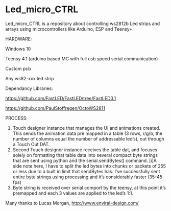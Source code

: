 # Led_micro_CTRL
Led_micro_CTRL is a repository about controlling ws2812b Led strips and arrays using microcontrollers
like Arduino, ESP and Teensy+.


HARDWARE:

Windows 10

Teensy 4.1 (arduino based MC with full usb speed serial communication)

Custom pcb

Any ws82-xxx led strip

Dependancy Libraries:

https://github.com/FastLED/FastLED/tree/FastLED3.1 

https://github.com/PaulStoffregen/OctoWS2811



PROCESS:

1) Touch designer instance that manages the UI and animations created. This sends the animation data pre mapped in a table (3 rows, r/g/b, the number of columns equal the number of addressable led’s), out through a Touch Out DAT.
2) Second Touch designer instance receives the table dat, and focuses solely on formatting that table data into several compact byte strings that are sent using python and the serial.sendBytes() command.
[i]A side note here, I have to split the led bytes into chunks or packets of 255 or less due to a built in limit that sendBytes has. I’ve successfully sent entire byte strings using processing and it’s considerably faster (35-45 fps)
3) Byte string is received over serial comport by the teensy, at this point it’s premapped and each 3 values are applied to the led’s 1:1.


Many thanks to Lucas Morgan, http://www.enviral-design.com/


